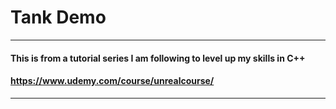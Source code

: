 # __Tank Demo__

***

#### This is from a tutorial series I am following to level up my skills in C++
#### https://www.udemy.com/course/unrealcourse/

***